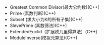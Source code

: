 + Greatest Common Divisor(最大公约数)(C++)
+ Prime (素数判断)(C++)
+ Subset (求大小为K的所有子集)(C++)
+ SlevePrime (素数筛法)(C++)
+ ExtendedEuclid（扩展欧几里得算法）(C++)
+ ModuleInverse(模拟元算法)(C++)